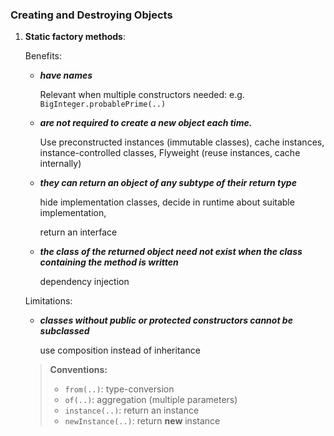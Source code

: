 ### Creating and Destroying Objects

1. **Static factory methods**:

   Benefits:

   * ***have names***

     Relevant when multiple constructors needed: e.g. `BigInteger.probablePrime(..)`

   * ***are not required to create a new object each time.***

     Use preconstructed instances (immutable classes), cache instances, instance-controlled classes, Flyweight (reuse instances, cache internally)

   * ***they can return an object of any subtype of their return type***

     hide implementation classes, decide in runtime about suitable implementation, 

     return an interface

   * ***the class of the returned object need not exist when the class containing the method is written***

     dependency injection

   Limitations:

   * ***classes without public or protected constructors cannot be subclassed***

     use composition instead of inheritance

   
   > **Conventions:**	
   >
   > - `from(..)`: type-conversion 
   > - `of(..)`: aggregation (multiple parameters)
   > - `instance(..)`: return an instance
   > - `newInstance(..)`: return **new** instance
   